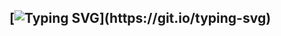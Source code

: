 [![Typing SVG](https://readme-typing-svg.demolab.com?font=Fira+Code&duration=4000&pause=500&color=3E1AF7&background=33FF3900&center=true&vCenter=true&multiline=true&width=435&height=107&lines=Hellow!!;My+name+is+Jos%C3%A9+Gabriel;I'm+a+computer+science+student.)](https://git.io/typing-svg)
---------------------------------------------------------------------------------------------------------------------------------
